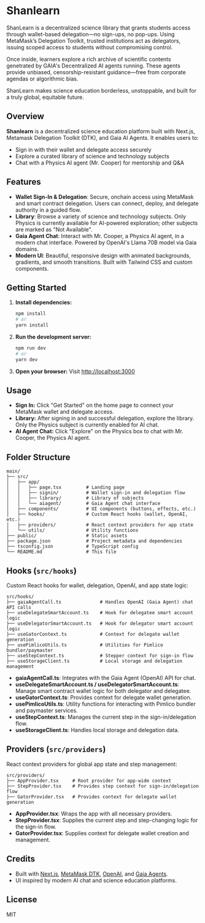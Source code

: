 # Shanlearn

ShanLearn is a decentralized science library that grants students access through wallet-based delegation—no sign-ups, no pop-ups. Using MetaMask’s Delegation Toolkit, trusted institutions act as delegators, issuing scoped access to students without compromising control.

Once inside, learners explore a rich archive of scientific contents genetrated by GAIA's Decentralized AI agents running. These agents provide unbiased, censorship-resistant guidance—free from corporate agendas or algorithmic bias.

ShanLearn makes science education borderless, unstoppable, and built for a truly global, equitable future.


## Overview

**Shanlearn** is a decentralized science education platform built with Next.js, Metamask Delegation Toolkit (DTK), and Gaia AI Agents. It enables users to:

- Sign in with their wallet and delegate access securely
- Explore a curated library of science and technology subjects
- Chat with a Physics AI agent (Mr. Cooper) for mentorship and Q&A

## Features

- **Wallet Sign-In & Delegation**: Secure, onchain access using MetaMask and smart contract delegation. Users can connect, deploy, and delegate authority in a guided flow.
- **Library**: Browse a variety of science and technology subjects. Only Physics is currently available for AI-powered exploration; other subjects are marked as "Not Available".
- **Gaia Agent Chat**: Interact with Mr. Cooper, a Physics AI agent, in a modern chat interface. Powered by OpenAI's Llama 70B model via Gaia domains.
- **Modern UI**: Beautiful, responsive design with animated backgrounds, gradients, and smooth transitions. Built with Tailwind CSS and custom components.

## Getting Started

1. **Install dependencies:**

   ```bash
   npm install
   # or
   yarn install
   ```

2. **Run the development server:**

   ```bash
   npm run dev
   # or
   yarn dev
   ```

3. **Open your browser:**
   Visit [http://localhost:3000](http://localhost:3000)

## Usage

- **Sign In:** Click "Get Started" on the home page to connect your MetaMask wallet and delegate access.
- **Library:** After signing in and successful delegation, explore the library. Only the Physics subject is currently enabled for AI chat.
- **AI Agent Chat:** Click "Explore" on the Physics box to chat with Mr. Cooper, the Physics AI agent.

## Folder Structure

```
main/
├── src/
│   ├── app/
│   │   ├── page.tsx         # Landing page
│   │   ├── signin/          # Wallet sign-in and delegation flow
│   │   ├── library/         # Library of subjects
│   │   └── aiagent/         # Gaia Agent chat interface
│   ├── components/          # UI components (buttons, effects, etc.)
│   ├── hooks/               # Custom React hooks (wallet, OpenAI, etc.)
│   ├── providers/           # React context providers for app state
│   └── utils/               # Utility functions
├── public/                  # Static assets
├── package.json             # Project metadata and dependencies
├── tsconfig.json            # TypeScript config
└── README.md                # This file
```

## Hooks (`src/hooks`)

Custom React hooks for wallet, delegation, OpenAI, and app state logic:

```
src/hooks/
├── gaiaAgentCall.ts              # Handles OpenAI (Gaia Agent) chat API calls
├── useDelegateSmartAccount.ts    # Hook for delegatee smart account logic
├── useDelegatorSmartAccount.ts   # Hook for delegator smart account logic
├── useGatorContext.ts            # Context for delegate wallet generation
├── usePimlicoUtils.ts            # Utilities for Pimlico bundler/paymaster
├── useStepContext.ts             # Stepper context for sign-in flow
├── useStorageClient.ts           # Local storage and delegation management
```

- **gaiaAgentCall.ts**: Integrates with the Gaia Agent (OpenAI) API for chat.
- **useDelegateSmartAccount.ts / useDelegatorSmartAccount.ts**: Manage smart contract wallet logic for both delegator and delegatee.
- **useGatorContext.ts**: Provides context for delegate wallet generation.
- **usePimlicoUtils.ts**: Utility functions for interacting with Pimlico bundler and paymaster services.
- **useStepContext.ts**: Manages the current step in the sign-in/delegation flow.
- **useStorageClient.ts**: Handles local storage and delegation data.

## Providers (`src/providers`)

React context providers for global app state and step management:

```
src/providers/
├── AppProvider.tsx     # Root provider for app-wide context
├── StepProvider.tsx    # Provides step context for sign-in/delegation flow
├── GatorProvider.tsx   # Provides context for delegate wallet generation
```

- **AppProvider.tsx**: Wraps the app with all necessary providers.
- **StepProvider.tsx**: Supplies the current step and step-changing logic for the sign-in flow.
- **GatorProvider.tsx**: Supplies context for delegate wallet creation and management.

## Credits

- Built with [Next.js](https://nextjs.org/), [MetaMask DTK](https://github.com/MetaMask/delegation-toolkit), [OpenAI](https://platform.openai.com/), and [Gaia Agents](https://llama70b.gaia.domains/).
- UI inspired by modern AI chat and science education platforms.

## License

MIT

